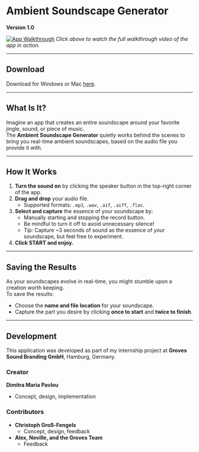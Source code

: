 # Ambient Soundscape Generator  
**Version 1.0**  

[![App Walkthrough](https://github.com/user-attachments/assets/dc2dfca2-9c2f-4cd1-9466-2021b245d33d)](https://drive.google.com/file/d/1ABpY9OXXXMx7mG4rIoJjqSYmwdPMs_aL/view{:target="_blank"})
*Click above to watch the full walkthrough video of the app in action.*

---

## Download  
Download for Windows or Mac [here](https://github.com/dmpavlou/Ambient-Soundscape-Generator/releases).

---

## What Is It?  
Imagine an app that creates an entire soundscape around your favorite jingle, sound, or piece of music.  
The **Ambient Soundscape Generator** quietly works behind the scenes to bring you real-time ambient soundscapes, based on the audio file you provide it with.

---

## How It Works  

1. **Turn the sound on** by clicking the speaker button in the top-right corner of the app.  
2. **Drag and drop** your audio file.  
   - Supported formats: `.mp3`, `.wav`, `.aif`, `.aiff`, `.flac`.  
3. **Select and capture** the essence of your soundscape by:  
   - Manually starting and stopping the record button.  
   - Be mindful to turn it off to avoid unnecessary silence!  
   - *Tip:* Capture ~3 seconds of sound as the essence of your soundscape, but feel free to experiment.  
4. **Click START and enjoy.**

---

## Saving the Results  

As your soundscapes evolve in real-time, you might stumble upon a creation worth keeping.  
To save the results:  

- Choose the **name and file location** for your soundscape.  
- Capture the part you desire by clicking **once to start** and **twice to finish**.

---

## Development  

This application was developed as part of my internship project at **Groves Sound Branding GmbH**, Hamburg, Germany.

### Creator  
**Dimitra Maria Pavlou**  
- Concept, design, implementation  

### Contributors  
- **Christoph Groß-Fengels**  
  - Concept, design, feedback  
- **Alex, Neville, and the Groves Team**  
  - Feedback
